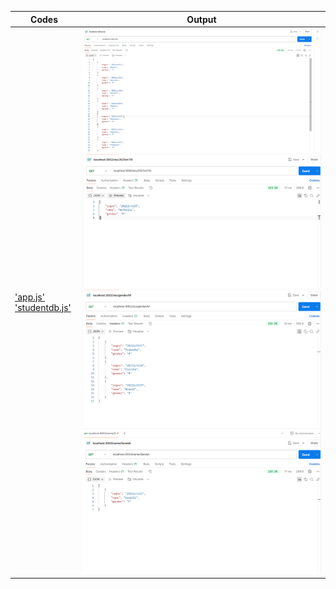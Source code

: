 | Codes | Output |
|-------|--------|
|['app.js'](./Codes/app.js) ['studentdb.js'](./Codes/studentdb.js)|![stu.png](./Outputs/stu.png) ![stu1.png](./Outputs/stu1.png) ![stu3.png](./Outputs/stu3.png) ![stu4.png](./Outputs/stu4.png)|
